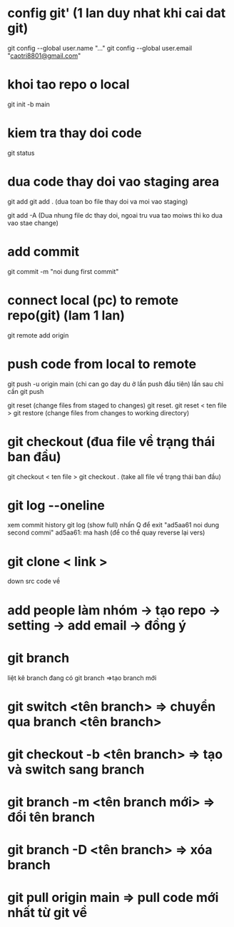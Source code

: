 # config git' (1 lan duy nhat khi cai dat git)
git config --global user.name "..."
git config --global user.email "caotri8801@gmail.com"
# khoi tao repo o local
git init -b main
# kiem tra thay doi code
git status
# dua code thay doi vao staging area
git add <ten file>
git add . (dua toan bo file thay doi va moi vao staging)

git add -A (Dua nhung file dc thay doi, ngoai tru vua tao moiws thi ko dua  vao stae change)

# add commit
git commit -m "noi dung first commit"

# connect local (pc) to remote repo(git) (lam 1 lan)
git remote add origin <go to github to get link>
# push code from local to remote
git push -u origin main (chi can go day du ở lần push đầu tiên)
 lần sau chỉ cần git push

git reset (change files from staged to changes)
git reset.
git reset < ten file >
git restore (change files from changes to working directory)


# git checkout (đua file về trạng thái ban đầu)
git checkout < ten file >
git checkout . (take all file về trạng thái ban đầu)

# git log --oneline
xem commit history
git log (show full)
nhấn Q để exit
"ad5aa61 noi dung second commi"
ad5aa61: ma hash (để co thể quay reverse lại vers)

# git clone < link >
down src code về

# add people làm nhóm -> tạo repo -> setting -> add email -> đồng ý

# git branch
liệt kê branch đang có
git branch <ten branch> =>tạo branch mới

# git switch <tên branch> => chuyển qua branch <tên branch>

# git checkout -b <tên branch> => tạo và switch sang branch

# git branch -m <tên branch mới> => đổi tên branch

# git branch -D <tên branch> => xóa branch

# git pull origin main => pull code mới nhất từ git về